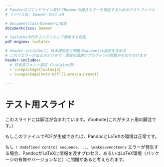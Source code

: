```yaml
---
# Pandocのコマンドライン実行でBeamerの脚注エラーを検証するためのテストファイル
# ファイル名: beamer-test.md

# Documentclassをbeamerに指定
documentclass: beamer

# lualatexをPDFエンジンとして使用する設定
pdf-engine: lualatex

# header-includesに、日本語設定と問題のsavenotes設定を含める
# これでエラーが出るかどうかで、環境の問題かプラグインの問題かを切り分けます
header-includes:
  # 日本語フォント設定（lualatex用）
  - \usepackage{luatexja}
  - \usepackage[noto-otf]{luatexja-preset}

---
```


# テスト用スライド

このスライドには脚注が含まれています。\footnote{これがテスト用の脚注です。}

もしこのファイルでPDFが生成できれば、PandocとLaTeXの環境は正常です。

もし `! Undefined control sequence. ... \makesavenoteenv` エラーが発生する場合、PandocがLaTeXに情報を渡すプロセス、あるいはLaTeX環境（パッケージの有無やバージョンなど）に問題があると考えられます。

